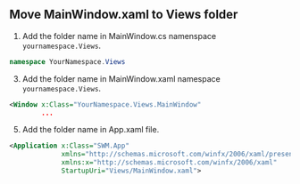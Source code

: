 ## Move MainWindow.xaml to Views folder

1. Add the folder name in MainWindow.cs namenspace `yournamespace.Views`.

```c#
namespace YourNamespace.Views
```
3. Add the folder name in MainWindow.xaml namespace `yournamespace.Views`.

```xml
<Window x:Class="YourNamespace.Views.MainWindow"
        ...
```

5. Add the folder name in App.xaml file. 

```xml
<Application x:Class="SWM.App"
             xmlns="http://schemas.microsoft.com/winfx/2006/xaml/presentation"
             xmlns:x="http://schemas.microsoft.com/winfx/2006/xaml"
             StartupUri="Views/MainWindow.xaml">
```
